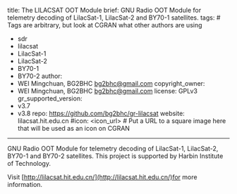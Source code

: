 title: The LILACSAT OOT Module
brief: GNU Radio OOT Module for telemetry decoding of LilacSat-1, LilacSat-2 and BY70-1 satellites.
tags: # Tags are arbitrary, but look at CGRAN what other authors are using
  - sdr
  - lilacsat
  - LilacSat-1
  - LilacSat-2
  - BY70-1
  - BY70-2
author:
  - WEI Mingchuan, BG2BHC <bg2bhc@gmail.com>
copyright_owner:
  - WEI Mingchuan, BG2BHC <bg2bhc@gmail.com>
license: GPLv3
gr_supported_version:
  - v3.7
  - v3.8
repo: https://github.com/bg2bhc/gr-lilacsat
website: lilacsat.hit.edu.cn
#icon: <icon_url> # Put a URL to a square image here that will be used as an icon on CGRAN
---

GNU Radio OOT Module for telemetry decoding of LilacSat-1, LilacSat-2, BY70-1 and BY70-2 satellites.
This project is supported by Harbin Institute of Technology.

Visit [http://lilacsat.hit.edu.cn/](http://lilacsat.hit.edu.cn/)for more information.

